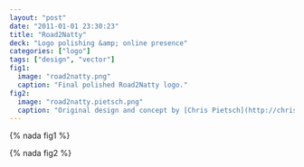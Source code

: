 ```yaml
---
layout: "post"
date: "2011-01-01 23:30:23"
title: "Road2Natty"
deck: "Logo polishing &amp; online presence"
categories: ["logo"]
tags: ["design", "vector"]
fig1:
  image: "road2natty.png"
  caption: "Final polished Road2Natty logo."
fig2:
  image: "road2natty.pietsch.png"
  caption: "Original design and concept by [Chris Pietsch](http://chrispietschmedia.com/)."
---
```


{% nada fig1 %}

{% nada fig2 %}
